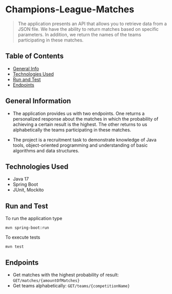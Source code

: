# Champions-League-Matches
> The application presents an API that allows you to retrieve data from a JSON file. We have the ability to return matches based on specific parameters. In addition, we return the names of the teams participating in these matches.


## Table of Contents
* [General Info](#general-information)
* [Technologies Used](#technologies-used)
* [Run and Test](#run-and-test)
* [Endpoints](#endpoints)


## General Information
- The application provides us with two endpoints. One returns a personalized response about the matches in which the probability of achieving a certain result is the highest. The other returns to us alphabetically the teams participating in these matches.

- The project is a recruitment task to demonstrate knowledge of Java tools, object-oriented programming and understanding of basic algorithms and data structures.


## Technologies Used
- Java 17
- Spring Boot
- JUnit, Mockito


## Run and Test

To run the application type

```
mvn spring-boot:run
```

To execute tests

```
mvn test
```


## Endpoints

* Get matches with the highest probability of result: `GET/matches/{amountOfMatches}`
* Get teams alphabetically: `GET/teams/{competitionName}`